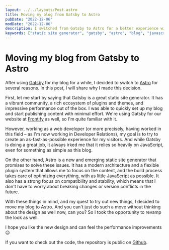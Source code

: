 ```yaml
---
layout: ../../layouts/Post.astro
title: Moving my blog from Gatsby to Astro
pubDate: "2022-12-06"
modDate: "2022-12-06"
description: I switched from Gatsby to Astro for a better experience with a static site generator.
keywords: ["static site generator", "gatsby", "astro", "blog", "javascript", "web development"]
---
```


# Moving my blog from Gatsby to Astro

After using [Gatsby](https://www.gatsbyjs.com/) for my blog for a while, I decided to switch to [Astro](https://astro.build/) for several reasons. In this post, I will share why I made this decision.

First, let me start by saying that Gatsby is a great static site generator. It has a vibrant community, a rich ecosystem of plugins and themes, and impressive performance out of the box. I was able to quickly set up my blog and start publishing content with minimal effort. We're using Gatsby for our website at [Frontify](https://www.frontify.com/en/) as well, so I'm quite familiar with it.

However, working as a web developer (or more precisely, having worked in this field – as I'm now working in Developer Relations), my goal is to try to create an as-fast-as-possible experience for my visitors. And while Gatsby is doing a great job, it always irked me that it relies so heavily on JavaScript, even for something as simple as this blog.

On the other hand, Astro is a new and emerging static site generator that promises to solve these issues. It has a modern architecture and a flexible plugin system that allows me to focus on the content, and the build process takes care of optimizing everything, with as little JavaScript as possible. It also has a strong focus on compatibility and stability, which means that I don't have to worry about breaking changes or version conflicts in the future.

With these things in mind, and my quest to try out new things, I decided to move my blog to Astro. And you can't just do such a move without thinking about the design as well now, can you? So I took the opportunity to revamp the look as well.

I hope you like the new design and can feel the performance improvements 😉

If you want to check out the code, the repository is public on [Github](https://github.com/floriangaechter/floriangaechter.com).
